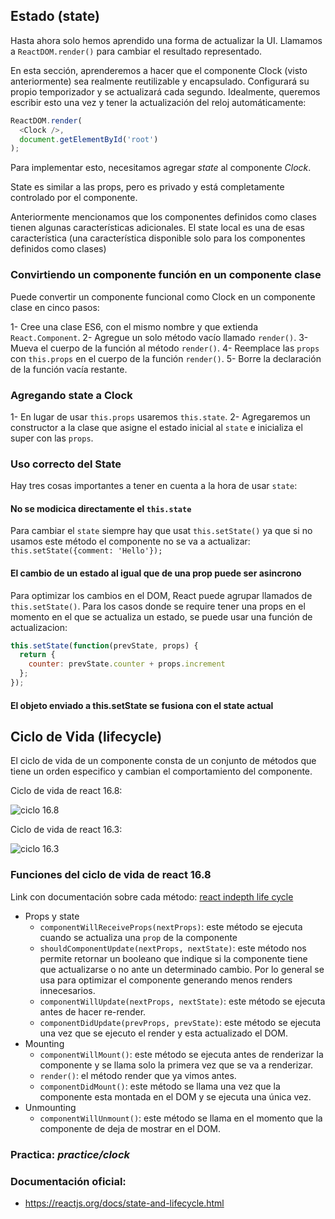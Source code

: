 ## Estado (state)

Hasta ahora solo hemos aprendido una forma de actualizar la UI.
Llamamos a `ReactDOM.render()` para cambiar el resultado representado.

En esta sección, aprenderemos a hacer que el componente Clock (visto anteriormente) sea realmente reutilizable y encapsulado.
Configurará su propio temporizador y se actualizará cada segundo.
Idealmente, queremos escribir esto una vez y tener la actualización del reloj automáticamente:

```javascript
ReactDOM.render(
  <Clock />,
  document.getElementById('root')
);
```

Para implementar esto, necesitamos agregar *state* al componente *Clock*.

State es similar a las props, pero es privado y está completamente controlado por el componente.

Anteriormente mencionamos que los componentes definidos como clases tienen algunas características adicionales.
El state local es una de esas característica (una característica disponible solo para los componentes definidos como clases)

### Convirtiendo un componente función en un componente clase
Puede convertir un componente funcional como Clock en un componente clase en cinco pasos:

1- Cree una clase ES6, con el mismo nombre y que extienda `React.Component`.
2- Agregue un solo método vacío llamado `render()`.
3- Mueva el cuerpo de la función al método `render()`.
4- Reemplace las `props` con `this.props` en el cuerpo de la función `render()`.
5- Borre la declaración de la función vacía restante.

### Agregando state a Clock
1- En lugar de usar `this.props` usaremos `this.state`.
2- Agregaremos un constructor a la clase que asigne el estado inicial al `state` e inicializa el super con las `props`.

### Uso correcto del State
Hay tres cosas importantes a tener en cuenta a la hora de usar `state`:

#### No se modicica directamente el `this.state`
Para cambiar el `state` siempre hay que usat `this.setState()` ya que si no usamos este método el componente no se va a actualizar: `this.setState({comment: 'Hello'});`

#### El cambio de un estado al igual que de una prop puede ser asincrono
Para optimizar los cambios en el DOM, React puede agrupar llamados de `this.setState()`.
Para los casos donde se require tener una props en el momento en el que se actualiza un estado, se puede usar una función de actualizacion:
```javascript
this.setState(function(prevState, props) {
  return {
    counter: prevState.counter + props.increment
  };
});
```

#### El objeto enviado a this.setState se fusiona con el state actual

## Ciclo de Vida (lifecycle)
El ciclo de vida de un componente consta de un conjunto de métodos que tiene un orden especifico y cambian el comportamiento del componente.

Ciclo de vida de react 16.8:

![ciclo 16.8](https://cdn-images-1.medium.com/max/1000/1*sn-ftowp0_VVRbeUAFECMA.png)

Ciclo de vida de react 16.3:

![ciclo 16.3](https://cdn-images-1.medium.com/max/2000/1*cEWErpe-oY-_S1dOaT1NtA.jpeg)

### Funciones del ciclo de vida de react 16.8
Link con documentación sobre cada método: [react indepth life cycle](https://developmentarc.gitbooks.io/react-indepth/content/life_cycle/introduction.html)

- Props y state
  - `componentWillReceiveProps(nextProps)`: este método se ejecuta cuando se actualiza una `prop` de la componente
  - `shouldComponentUpdate(nextProps, nextState)`: este método nos permite retornar un booleano que indique si la componente tiene que actualizarse o no ante un determinado cambio. Por lo general se usa para optimizar el componente generando menos renders innecesarios.
  - `componentWillUpdate(nextProps, nextState)`: este método se ejecuta antes de hacer re-render.
  - `componentDidUpdate(prevProps, prevState)`: este método se ejecuta una vez que se ejecuto el render y esta actualizado el DOM.
- Mounting
  - `componentWillMount()`: este método se ejecuta antes de renderizar la componente y se llama solo la primera vez que se va a renderizar.
  - `render()`: el método render que ya vimos antes.
  - `componentDidMount()`: este método se llama una vez que la componente esta montada en el DOM y se ejecuta una única vez.
- Unmounting
  - `componentWillUnmount()`: este método se llama en el momento que la componente de deja de mostrar en el DOM.

### Practica: *practice/clock*

### Documentación oficial:
  - https://reactjs.org/docs/state-and-lifecycle.html

